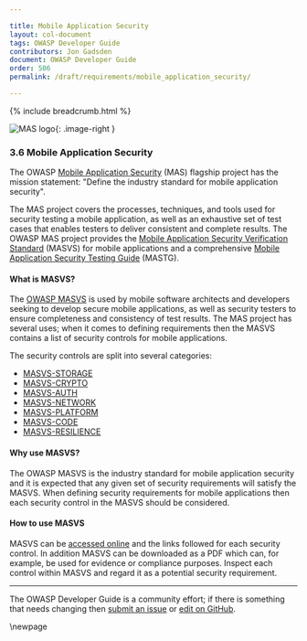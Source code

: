 ```yaml
---

title: Mobile Application Security
layout: col-document
tags: OWASP Developer Guide
contributors: Jon Gadsden
document: OWASP Developer Guide
order: 506
permalink: /draft/requirements/mobile_application_security/

---
```


{% include breadcrumb.html %}

<style type="text/css">
.image-right {
  height: 180px;
  display: block;
  margin-left: auto;
  margin-right: auto;
  float: right;
}
</style>

![MAS logo](../../../assets/images/logos/mas.png "OWASP MAS"){: .image-right }

### 3.6 Mobile Application Security

The OWASP [Mobile Application Security][masproject] (MAS) flagship project has the mission statement:
"Define the industry standard for mobile application security".

The MAS project covers the processes, techniques, and tools used for security testing a mobile application,
as well as an exhaustive set of test cases that enables testers to deliver consistent and complete results.
The OWASP MAS project provides the [Mobile Application Security Verification Standard][masvs] (MASVS)
for mobile applications and a comprehensive [Mobile Application Security Testing Guide][mastg] (MASTG).

#### What is MASVS?

The [OWASP MASVS][mas] is used by mobile software architects and developers seeking to develop secure mobile applications,
as well as security testers to ensure completeness and consistency of test results.
The MAS project has several uses; when it comes to defining requirements then
the MASVS contains a list of security controls for mobile applications.

The security controls are split into several categories:

* [MASVS-STORAGE](https://mas.owasp.org/MASVS/05-MASVS-STORAGE/)
* [MASVS-CRYPTO](https://mas.owasp.org/MASVS/06-MASVS-CRYPTO/)
* [MASVS-AUTH](https://mas.owasp.org/MASVS/07-MASVS-AUTH/)
* [MASVS-NETWORK](https://mas.owasp.org/MASVS/08-MASVS-NETWORK/)
* [MASVS-PLATFORM](https://mas.owasp.org/MASVS/09-MASVS-PLATFORM/)
* [MASVS-CODE](https://mas.owasp.org/MASVS/10-MASVS-CODE/)
* [MASVS-RESILIENCE](https://mas.owasp.org/MASVS/11-MASVS-RESILIENCE/)

#### Why use MASVS?

The OWASP MASVS is the industry standard for mobile application security
and it is expected that any given set of security requirements will satisfy the MASVS.
When defining security requirements for mobile applications then each security control in the MASVS should be considered.

#### How to use MASVS

MASVS can be [accessed online][masvs] and the links followed for each security control.
In addition MASVS can be downloaded as a PDF which can, for example, be used for evidence or compliance purposes.
Inspect each control within MASVS and regard it as a potential security requirement.

----

The OWASP Developer Guide is a community effort; if there is something that needs changing
then [submit an issue][issue0506] or [edit on GitHub][edit0506].

[edit0506]: https://github.com/OWASP/www-project-developer-guide/blob/main/draft/05-requirements/06-mas.md
[issue0506]: https://github.com/OWASP/www-project-developer-guide/issues/new?labels=enhancement&template=request.md&title=Update:%2005-requirements/06-mas
[mas]: https://mas.owasp.org/
[masproject]: https://owasp.org/www-project-mobile-app-security/
[mastg]: https://mas.owasp.org/MASTG/
[masvs]: https://mas.owasp.org/MASVS/

\newpage
